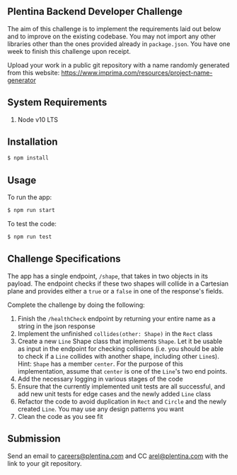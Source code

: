 
## Plentina Backend Developer Challenge
The aim of this challenge is to implement the requirements laid out below and to improve on the existing codebase. You may not import any other libraries other than the ones provided already in `package.json`. You have one week to finish this challenge upon receipt.

Upload your work in a public git repository with a name randomly generated from this website: https://www.imprima.com/resources/project-name-generator


## System Requirements

1) Node v10 LTS

## Installation

```bash
$ npm install
```

## Usage
To run the app:
```bash
$ npm run start
```

To test the code:
```bash
$ npm run test
```

## Challenge Specifications
The app has a single endpoint, `/shape`, that takes in two objects in its payload. The endpoint checks if these two shapes will collide in a Cartesian plane and provides either a `true` or a `false` in one of the response's fields.

Complete the challenge by doing the following:
1) Finish the `/healthCheck` endpoint by returning your entire name as a string in the json response
2) Implement the unfinished `collides(other: Shape)` in the `Rect` class
3) Create a new `Line` Shape class that implements `Shape`. Let it be usable as input in the endpoint for checking collisions (i.e. you should be able to check if a `Line` collides with another shape, including other `Line`s).
Hint: `Shape` has a member `center`. For the purpose of this implementation, assume that `center` is one of the `Line`'s two end points.
3) Add the necessary logging in various stages of the code
4) Ensure that the currently implemented unit tests are all successful, and add new unit tests for edge cases and the newly added `Line` class
5) Refactor the code to avoid duplication in `Rect` and `Circle` and the newly created `Line`. You may use any design patterns you want
6) Clean the code as you see fit

## Submission
Send an email to [careers@plentina.com](mailto:careers@plentina.com) and CC [arel@plentina.com](mailto:arel@plentina.com) with the link to your git repository.
